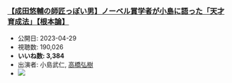 ### [【成田悠輔の師匠っぽい男】ノーベル賞学者が小島に語った「天才育成法」【根本論】](https://www.youtube.com/watch?v=N4VizqzLR6M)
-   公開日: 2023-04-29
-   視聴数: 190,026
-   **いいね数: 3,384**
-   出演者: 小島武仁, [高橋弘樹](/rehacq_fan/people/高橋弘樹 "wikilink")
- [![](https://img.youtube.com/vi/N4VizqzLR6M/hqdefault.jpg)](https://www.youtube.com/watch?v=N4VizqzLR6M)
